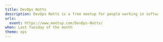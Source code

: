 ```yaml
---
title: DevOps Notts
description: DevOps Notts is a free meetup for people working in software engineering, from developer to SRE. It's for those interested or working in DevOps and cloud native technology, culture, practices and tooling. Our goal is to help make Nottingham the DevOps capital in the UK!
urls:
  event: https://www.meetup.com/DevOps-Notts/
when: Last Tuesday of the month
theme: ops
---
```


